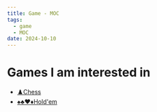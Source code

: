 ```yaml
---
title: Game - MOC
tags:
  - game
  - MOC
date: 2024-10-10
---
```

# Games I am interested in

* [♟️Chess](hobbies/game/chess/MOC.md)
* [♠️♣️♥️♦️Hold'em](hobbies/game/hold_em/MOC.md)